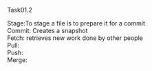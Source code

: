 Task01.2

Stage:To stage a file is to prepare it for a commit  
Commit: Creates a snapshot  
Fetch: retrieves new work done by other people  
Pull:   
Push:  
Merge:  
